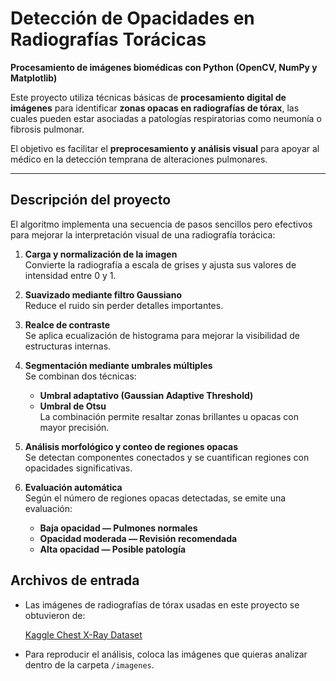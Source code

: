 # Detección de Opacidades en Radiografías Torácicas  
**Procesamiento de imágenes biomédicas con Python (OpenCV, NumPy y Matplotlib)**

Este proyecto utiliza técnicas básicas de **procesamiento digital de imágenes** para identificar **zonas opacas en radiografías de tórax**, las cuales pueden estar asociadas a patologías respiratorias como neumonía o fibrosis pulmonar.  

El objetivo es facilitar el **preprocesamiento y análisis visual** para apoyar al médico en la detección temprana de alteraciones pulmonares.  

---

## Descripción del proyecto

El algoritmo implementa una secuencia de pasos sencillos pero efectivos para mejorar la interpretación visual de una radiografía torácica:

1. **Carga y normalización de la imagen**  
   Convierte la radiografía a escala de grises y ajusta sus valores de intensidad entre 0 y 1.

2. **Suavizado mediante filtro Gaussiano**  
   Reduce el ruido sin perder detalles importantes.

3. **Realce de contraste**  
   Se aplica ecualización de histograma para mejorar la visibilidad de estructuras internas.

4. **Segmentación mediante umbrales múltiples**  
   Se combinan dos técnicas:  
   - **Umbral adaptativo (Gaussian Adaptive Threshold)**  
   - **Umbral de Otsu**  
   La combinación permite resaltar zonas brillantes u opacas con mayor precisión.

5. **Análisis morfológico y conteo de regiones opacas**  
   Se detectan componentes conectados y se cuantifican regiones con opacidades significativas.

6. **Evaluación automática**  
   Según el número de regiones opacas detectadas, se emite una evaluación:
   - **Baja opacidad — Pulmones normales**
   - **Opacidad moderada — Revisión recomendada**
   - **Alta opacidad — Posible patología**

## Archivos de entrada

- Las imágenes de radiografías de tórax usadas en este proyecto se obtuvieron de:

  [Kaggle Chest X-Ray Dataset](https://www.kaggle.com/datasets/paultimothymooney/chest-xray-pneumonia)

- Para reproducir el análisis, coloca las imágenes que quieras analizar dentro de la carpeta `/imagenes`.
